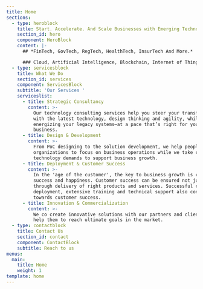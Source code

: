 ```yaml
---
title: Home
sections:
  - type: heroblock
    title: Start. Accelerate. And Scale Businesses with Emerging Technologies.
    section_id: hero
    component: HeroBlock
    content: |-
      ## *FinTech, GovTech, RegTech, HealthTech, InsurTech And More.*

      ### Cloud, Artificial Intelligence, Blockchain, Internet of Things...
  - type: servicesblock
    title: What We Do
    section_id: services
    component: ServicesBlock
    subtitle: 'Our Services '
    serviceslist:
      - title: Strategic Consultancy
        content: >-
          Our technology consulting services help you steer your transformation
          with the latest technology, design thinking and agility, while also
          energizing your legacy systems—at a pace that’s right for your
          business.
      - title: Design & Development
        content: >-
          From PoC designing to the solution development, we help people and
          organizations to focus on business operations while we take care their
          technology demands to support business growth.
      - title: Deployment & Customer Success
        content: >-
          In the 'age of the customer', the key to business growth is customer
          success and happiness. Customer success can be ensured not just
          through delivery of right products and services. Successful customer
          deployment, extensive training and technical support also contribute
          towards customer success.
      - title: Innovation & Commercialization
        content: >-
          We co create innovative solutions with our partners and clients and
          help them to reach ultimate goals in the market.
  - type: contactblock
    title: Contact Us
    section_id: contact
    component: ContactBlock
    subtitle: Reach to us
menus:
  main:
    title: Home
    weight: 1
template: home
---
```

